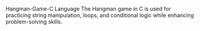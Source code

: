Hangman-Game-C Language
The Hangman game in C is used for practicing string manipulation, loops, and conditional logic while enhancing problem-solving skills.
